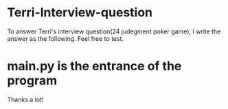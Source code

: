 # Terri-Interview-question

To answer Terri's interview question(24 judegment poker game), I write the
answer as the following. Feel free to test.

# main.py is the entrance of the program

Thanks a lot!
